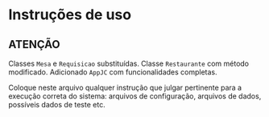 # Instruções de uso

## ATENÇÃO

Classes `Mesa` e `Requisicao` substituídas.
Classe `Restaurante` com método modificado.
Adicionado `AppJC` com funcionalidades completas.

Coloque neste arquivo qualquer instrução que julgar pertinente para a execução correta do sistema: arquivos de configuração, arquivos de dados, possíveis dados de teste etc.

